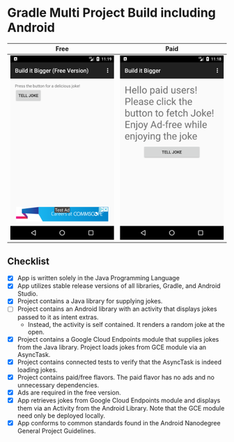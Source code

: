 # Gradle Multi Project Build including Android

<table>
<thead>
<tr>
<th>Free</th>
<th>Paid</th>
</tr>
</thead>
<tbody>
<tr>
<td><img src="./assets/free.png"></td>
<td><img src="./assets/paid.png"></td>
</tr>
</tbody>
</table>

## Checklist

- [x] App is written solely in the Java Programming Language
- [x] App utilizes stable release versions of all libraries, Gradle, and Android Studio.
- [x] Project contains a Java library for supplying jokes.
- [ ] Project contains an Android library with an activity that displays jokes passed to it as intent extras.
  - Instead, the activity is self contained. It renders a random joke at the open. 
- [x] Project contains a Google Cloud Endpoints module that supplies jokes from the Java library. Project loads jokes from GCE module via an AsyncTask.
- [x] Project contains connected tests to verify that the AsyncTask is indeed loading jokes.
- [x] Project contains paid/free flavors. The paid flavor has no ads and no unnecessary dependencies.
- [x] Ads are required in the free version.
- [x] App retrieves jokes from Google Cloud Endpoints module and displays them via an Activity from the Android Library. Note that the GCE module need only be deployed locally.
- [x] App conforms to common standards found in the Android Nanodegree General Project Guidelines.
